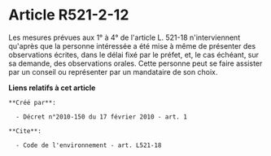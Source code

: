 # Article R521-2-12

Les mesures prévues aux 1° à 4° de l'article L. 521-18 n'interviennent qu'après que la personne intéressée a été mise à même
de présenter des observations écrites, dans le délai fixé par le préfet, et, le cas échéant, sur sa demande, des observations
orales. Cette personne peut se faire assister par un conseil ou représenter par un mandataire de son choix.

**Liens relatifs à cet article**

	**Créé par**:

	  - Décret n°2010-150 du 17 février 2010 - art. 1

	**Cite**:

	  - Code de l'environnement - art. L521-18
